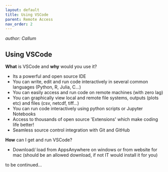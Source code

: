 ```yaml
---
layout: default
title: Using VSCode
parent: Remote Access
nav_order: 2
---
```

_author: Callum_

## Using VSCode 

**What** is VSCode and **why** would you use it?
- Its a powerful and open source IDE
- You can write, edit and run code interactively in several common languages (Python, R, Julia, C...)
- You can easily access and run code on remote machines (with zero lag)
- You can graphically view local and remote file systems, outputs (plots etc) and files (csv, netcdf, tiff...)
- You can run code interactively using python scripts or Jupyter Notebooks
- Access to thousands of open source 'Extensions' which make coding life better!
- Seamless source control integration with Git and GitHub

**How** can I get and run VSCode?
- Download/ load from AppsAnywhere on windows or from website for mac (should be an allowed download, if not IT would install it for you)

to be continued...
